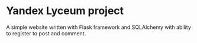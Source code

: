 # Yandex Lyceum project

A simple website written with Flask framework and SQLAlchemy with ability to register to post and comment.
